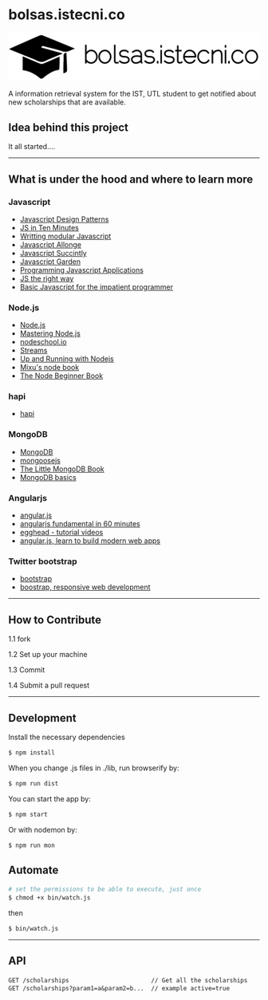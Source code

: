 bolsas.istecni.co
==============

![logo](assets/branding/logo/black-on-transparent.png)

A information retrieval system for the IST, UTL student to get notified about new scholarships that are available.

## Idea behind this project

It all started....



----------
## What is under the hood and where to learn more

### Javascript
* [Javascript Design Patterns](http://www.addyosmani.com/resources/essentialjsdesignpatterns/book/)
* [JS in Ten Minutes](https://github.com/spencertipping/js-in-ten-minutes/blob/master/js-in-ten-minutes.pdf?raw=true)
* [Writting modular Javascript](http://addyosmani.com/writing-modular-js)
* [Javascript Allonge](https://leanpub.com/javascript-allonge/read)
* [Javascript Succintly](http://www.syncfusion.com/resources/techportal/ebooks/javascript)
* [Javascript Garden](http://bonsaiden.github.io/JavaScript-Garden/)
* [Programming Javascript Applications](http://chimera.labs.oreilly.com/books/1234000000262/index.html)
* [JS the right way](http://jstherightway.org/)
* [Basic Javascript for the impatient programmer](http://www.2ality.com/2013/06/basic-javascript.html)


### Node.js
* [Node.js](http://nodejs.org/)
* [Mastering Node.js](http://github.com/visionmedia/masteringnode/raw/master/book.pdf)
* [nodeschool.io](http://nodeschool.io/)
* [Streams](https://github.com/substack/stream-handbook)
* [Up and Running with Nodejs](http://chimera.labs.oreilly.com/books/1234000001808/index.html)
* [Mixu's node book](http://book.mixu.net/)
* [The Node Beginner Book](http://www.nodebeginner.org/#about)


### hapi
* [hapi](http://hapijs.com/)


### MongoDB
* [MongoDB](http://www.mongodb.org/)
* [mongoosejs](http://mongoosejs.com/)
* [The Little MongoDB Book](http://openmymind.net/mongodb.pdf)
* [MongoDB basics](http://www.talentbuddy.co/set/5266e2c04af0110af3835886)


### Angularjs
* [angular.js](http://angularjs.org/)
* [angularjs fundamental in 60 minutes](http://fastandfluid.com/publicdownloads/AngularJSIn60MinutesIsh_DanWahlin_May2013.pdf)
* [egghead - tutorial videos](https://egghead.io/)
* [angular.js, learn to build modern web apps](http://www.thinkster.io/pick/GUIDJbpIie/angularjs-tutorial-learn-to-build-modern-web-apps)


### Twitter bootstrap
* [bootstrap](http://getbootstrap.com/)
* [boostrap, responsive web development](https://github.com/whyisjake/bootstrap)




----------
## How to Contribute
1.1 fork

1.2 Set up your machine

1.3 Commit

1.4 Submit a pull request




----------
## Development

Install the necessary dependencies
```bash
$ npm install 
```


When you change .js files in ./lib, run browserify by:
```bash
$ npm run dist
```

You can start the app by:
```bash
$ npm start
```

Or with nodemon by:
```bash
$ npm run mon
```

## Automate

```bash
# set the permissions to be able to execute, just once
$ chmod +x bin/watch.js
```

then
```bash
$ bin/watch.js
```


---------
## API

```
GET /scholarships                       // Get all the scholarships
GET /scholarships?param1=a&param2=b...  // example active=true
```
